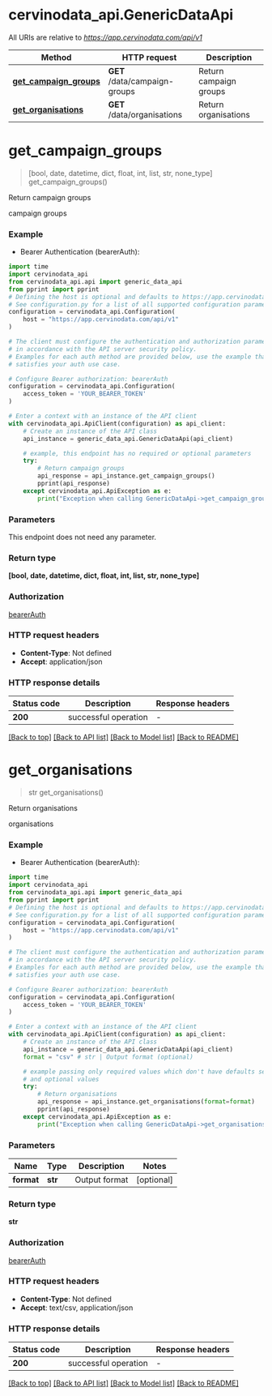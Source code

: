 # cervinodata_api.GenericDataApi

All URIs are relative to *https://app.cervinodata.com/api/v1*

Method | HTTP request | Description
------------- | ------------- | -------------
[**get_campaign_groups**](GenericDataApi.md#get_campaign_groups) | **GET** /data/campaign-groups | Return campaign groups
[**get_organisations**](GenericDataApi.md#get_organisations) | **GET** /data/organisations | Return organisations


# **get_campaign_groups**
> [bool, date, datetime, dict, float, int, list, str, none_type] get_campaign_groups()

Return campaign groups

campaign groups

### Example

* Bearer Authentication (bearerAuth):

```python
import time
import cervinodata_api
from cervinodata_api.api import generic_data_api
from pprint import pprint
# Defining the host is optional and defaults to https://app.cervinodata.com/api/v1
# See configuration.py for a list of all supported configuration parameters.
configuration = cervinodata_api.Configuration(
    host = "https://app.cervinodata.com/api/v1"
)

# The client must configure the authentication and authorization parameters
# in accordance with the API server security policy.
# Examples for each auth method are provided below, use the example that
# satisfies your auth use case.

# Configure Bearer authorization: bearerAuth
configuration = cervinodata_api.Configuration(
    access_token = 'YOUR_BEARER_TOKEN'
)

# Enter a context with an instance of the API client
with cervinodata_api.ApiClient(configuration) as api_client:
    # Create an instance of the API class
    api_instance = generic_data_api.GenericDataApi(api_client)

    # example, this endpoint has no required or optional parameters
    try:
        # Return campaign groups
        api_response = api_instance.get_campaign_groups()
        pprint(api_response)
    except cervinodata_api.ApiException as e:
        print("Exception when calling GenericDataApi->get_campaign_groups: %s\n" % e)
```


### Parameters
This endpoint does not need any parameter.

### Return type

**[bool, date, datetime, dict, float, int, list, str, none_type]**

### Authorization

[bearerAuth](../README.md#bearerAuth)

### HTTP request headers

 - **Content-Type**: Not defined
 - **Accept**: application/json


### HTTP response details

| Status code | Description | Response headers |
|-------------|-------------|------------------|
**200** | successful operation |  -  |

[[Back to top]](#) [[Back to API list]](../README.md#documentation-for-api-endpoints) [[Back to Model list]](../README.md#documentation-for-models) [[Back to README]](../README.md)

# **get_organisations**
> str get_organisations()

Return organisations

organisations

### Example

* Bearer Authentication (bearerAuth):

```python
import time
import cervinodata_api
from cervinodata_api.api import generic_data_api
from pprint import pprint
# Defining the host is optional and defaults to https://app.cervinodata.com/api/v1
# See configuration.py for a list of all supported configuration parameters.
configuration = cervinodata_api.Configuration(
    host = "https://app.cervinodata.com/api/v1"
)

# The client must configure the authentication and authorization parameters
# in accordance with the API server security policy.
# Examples for each auth method are provided below, use the example that
# satisfies your auth use case.

# Configure Bearer authorization: bearerAuth
configuration = cervinodata_api.Configuration(
    access_token = 'YOUR_BEARER_TOKEN'
)

# Enter a context with an instance of the API client
with cervinodata_api.ApiClient(configuration) as api_client:
    # Create an instance of the API class
    api_instance = generic_data_api.GenericDataApi(api_client)
    format = "csv" # str | Output format (optional)

    # example passing only required values which don't have defaults set
    # and optional values
    try:
        # Return organisations
        api_response = api_instance.get_organisations(format=format)
        pprint(api_response)
    except cervinodata_api.ApiException as e:
        print("Exception when calling GenericDataApi->get_organisations: %s\n" % e)
```


### Parameters

Name | Type | Description  | Notes
------------- | ------------- | ------------- | -------------
 **format** | **str**| Output format | [optional]

### Return type

**str**

### Authorization

[bearerAuth](../README.md#bearerAuth)

### HTTP request headers

 - **Content-Type**: Not defined
 - **Accept**: text/csv, application/json


### HTTP response details

| Status code | Description | Response headers |
|-------------|-------------|------------------|
**200** | successful operation |  -  |

[[Back to top]](#) [[Back to API list]](../README.md#documentation-for-api-endpoints) [[Back to Model list]](../README.md#documentation-for-models) [[Back to README]](../README.md)

